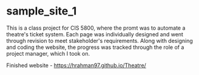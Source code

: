# sample_site_1

This is a class project for CIS 5800, where the promt was to automate a theatre's ticket system. 
Each page was individually designed and went through revision to meet stakeholder's requirements. 
Along with designing and coding the website, the progress was tracked through the role of a project manager, which I took on. 

Finished website - https://hrahman97.github.io/Theatre/
